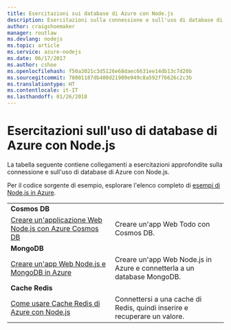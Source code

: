 ```yaml
---
title: Esercitazioni sui database di Azure con Node.js
description: Esercitazioni sulla connessione e sull'uso di database di Azure con Node.js.
author: craigshoemaker
manager: routlaw
ms.devlang: nodejs
ms.topic: article
ms.service: azure-nodejs
ms.date: 06/17/2017
ms.author: cshoe
ms.openlocfilehash: f50a3021c3d5126e68daec6631ee14db13c7d20b
ms.sourcegitcommit: 78001187db408d21909e949c8a592f76626c2c3b
ms.translationtype: HT
ms.contentlocale: it-IT
ms.lasthandoff: 01/26/2018
---
```

# <a name="tutorials-for-using-azure-databases-with-nodejs"></a>Esercitazioni sull'uso di database di Azure con Node.js

La tabella seguente contiene collegamenti a esercitazioni approfondite sulla connessione e sull'uso di database di Azure con Node.js. 

Per il codice sorgente di esempio, esplorare l'elenco completo di [esempi di Node.js in Azure](https://azure.microsoft.com/resources/samples/?term=nodejs).

| | |
|---|---|
| **Cosmos DB** ||
| [Creare un'applicazione Web Node.js con Azure Cosmos DB](http://docs.microsoft.com/azure/documentdb/documentdb-nodejs-application?toc=/azure/node/toc.json&bc=/azure/node/toc.json) | Creare un'app Web Todo con Cosmos DB.  |
| **MongoDB** ||
| [Creare un'app Web Node.js e MongoDB in Azure](http://docs.microsoft.com/azure/app-service-web/app-service-web-tutorial-nodejs-mongodb-app?toc=/azure/node/toc.json&bc=/azure/node/toc.json) | Creare un'app Web Node.js in Azure e connetterla a un database MongoDB.  |
| **Cache Redis** | |
| [Come usare Cache Redis di Azure con Node.js](http://docs.microsoft.com/azure/redis-cache/cache-nodejs-get-started?toc=/azure/node/toc.json&bc=/azure/node/toc.json) | Connettersi a una cache di Redis, quindi inserire e recuperare un valore.
